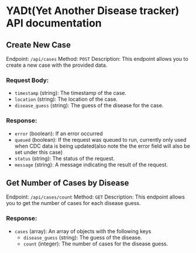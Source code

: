 # YADt(Yet Another Disease tracker) API documentation

## Create New Case

Endpoint: `/api/cases`
Method: `POST`
Description: This endpoint allows you to create a new case with the provided data.

### Request Body:
- `timestamp` (string): The timestamp of the case.
- `location` (string): The location of the case.
- `disease_guess` (string): The guess of the disease for the case.

### Response:
- `error` (boolean): If an error occurred
- `queued` (boolean): If the request was queued to run, currently only used when CDC data is being updated(also note the the error field will also be set under this case)
- `status` (string): The status of the request.
- `message` (string): A message indicating the result of the request.

## Get Number of Cases by Disease

Endpoint: `/api/cases/count`
Method: `GET`
Description: This endpoint allows you to get the number of cases for each disease guess.

### Response:
- `cases` (array): An array of objects with the following keys
    - `disease_guess` (string): The guess of the disease.
    - `count` (integer): The number of cases for the disease guess.
